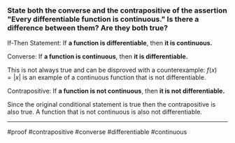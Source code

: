 ### State both the converse and the contrapositive of the assertion "Every differentiable function is continuous." Is there a difference between them? Are they both true?

If-Then Statement: If **a function is differentiable**, then **it is continuous.**

Converse: If **a function is continuous**, then **it is differentiable.**

This is not always true and can be disproved with a counterexample:
$f(x)=|x|$ is an example of a continuous function that is not differentiable.


Contrapositive: If **a function is not continuous**, then **it is not differentiable.** 

Since the original conditional statement is true then the contrapositive is also true. A function that is not continuous is also not differentiable. 

---
#proof #contrapositive #converse #differentiable #continuous